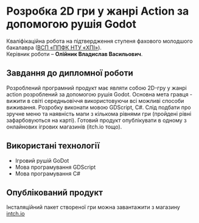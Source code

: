 # Розробка 2D гри у жанрі Action за допомогою рушія Godot
Кваліфікаційна робота на підтвердження ступеня фахового молодшого
бакалавра ([ВСП «ППФК НТУ «ХПІ»](http://polytechnic.poltava.ua)).  
Керівник роботи – **Олійник Владислав Васильович**.
## Завдання до дипломної роботи
Розроблений програмний продукт має являти собою 2D-гру у жанрі action розроблений за допомогою рушія Godot. Основна мета гравця - вижити в світі середньовіччя використовуючи всі можливі способи виживання. Розробку виконати мовою GDScript, C#. Слід подбати про зручне меню та наявність мапи з кількома рівнями гри (пройдені рівні зафарбовуються на карті). Готовий продукт опублікувати в одному з онлайнових ігрових магазинів (itch.io тощо).
## Використані технології
* Ігровий рушій GoDot
* Мова програмування GDScript
* Мова програмування C#
## Опублікований продукт
Інсталяційний пакет створеної гри можна завантажити з магазину
[intch.io](http://itch.io)
